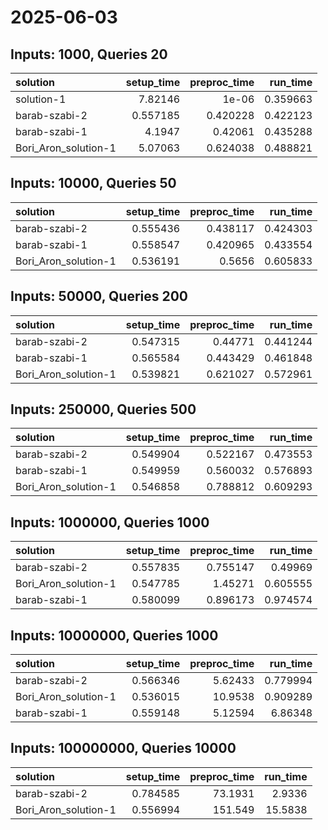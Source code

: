 # 2025-06-03

## Inputs: 1000, Queries 20

| solution             |   setup_time |   preproc_time |   run_time |
|:---------------------|-------------:|---------------:|-----------:|
| solution-1           |     7.82146  |       1e-06    |   0.359663 |
| barab-szabi-2        |     0.557185 |       0.420228 |   0.422123 |
| barab-szabi-1        |     4.1947   |       0.42061  |   0.435288 |
| Bori_Aron_solution-1 |     5.07063  |       0.624038 |   0.488821 |

## Inputs: 10000, Queries 50

| solution             |   setup_time |   preproc_time |   run_time |
|:---------------------|-------------:|---------------:|-----------:|
| barab-szabi-2        |     0.555436 |       0.438117 |   0.424303 |
| barab-szabi-1        |     0.558547 |       0.420965 |   0.433554 |
| Bori_Aron_solution-1 |     0.536191 |       0.5656   |   0.605833 |

## Inputs: 50000, Queries 200

| solution             |   setup_time |   preproc_time |   run_time |
|:---------------------|-------------:|---------------:|-----------:|
| barab-szabi-2        |     0.547315 |       0.44771  |   0.441244 |
| barab-szabi-1        |     0.565584 |       0.443429 |   0.461848 |
| Bori_Aron_solution-1 |     0.539821 |       0.621027 |   0.572961 |

## Inputs: 250000, Queries 500

| solution             |   setup_time |   preproc_time |   run_time |
|:---------------------|-------------:|---------------:|-----------:|
| barab-szabi-2        |     0.549904 |       0.522167 |   0.473553 |
| barab-szabi-1        |     0.549959 |       0.560032 |   0.576893 |
| Bori_Aron_solution-1 |     0.546858 |       0.788812 |   0.609293 |

## Inputs: 1000000, Queries 1000

| solution             |   setup_time |   preproc_time |   run_time |
|:---------------------|-------------:|---------------:|-----------:|
| barab-szabi-2        |     0.557835 |       0.755147 |   0.49969  |
| Bori_Aron_solution-1 |     0.547785 |       1.45271  |   0.605555 |
| barab-szabi-1        |     0.580099 |       0.896173 |   0.974574 |

## Inputs: 10000000, Queries 1000

| solution             |   setup_time |   preproc_time |   run_time |
|:---------------------|-------------:|---------------:|-----------:|
| barab-szabi-2        |     0.566346 |        5.62433 |   0.779994 |
| Bori_Aron_solution-1 |     0.536015 |       10.9538  |   0.909289 |
| barab-szabi-1        |     0.559148 |        5.12594 |   6.86348  |

## Inputs: 100000000, Queries 10000

| solution             |   setup_time |   preproc_time |   run_time |
|:---------------------|-------------:|---------------:|-----------:|
| barab-szabi-2        |     0.784585 |        73.1931 |     2.9336 |
| Bori_Aron_solution-1 |     0.556994 |       151.549  |    15.5838 |